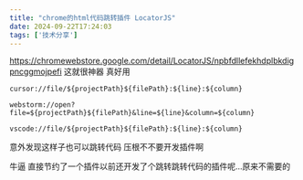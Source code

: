 ```yaml
---
title: "chrome的html代码跳转插件 LocatorJS"
date: 2024-09-22T17:24:03
tags: ['技术分享']
---
```


https://chromewebstore.google.com/detail/LocatorJS/npbfdllefekhdplbkdigpncggmojpefi
这就很神器 真好用

```
cursor://file/${projectPath}${filePath}:${line}:${column}

webstorm://open?file=${projectPath}${filePath}&line=${line}&column=${column}

vscode://file/${projectPath}${filePath}:${line}:${column}
```

意外发现这样子也可以跳转代码 压根不不要开发插件啊 

牛逼 直接节约了一个插件以前还开发了个跳转跳转代码的插件呢...原来不需要的